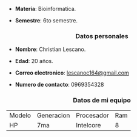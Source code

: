 - **Materia**: Bioinformatica.

- **Semestre**: 6to semestre.

<h3 align="center">Datos personales</h3>

- **Nombre**: Christian Lescano.  

- **Edad**: 20 años.

- **Correo electronico**: lescanoc164@gmail.com

- **Numero de contacto**: 0969354328
 <h3 align="center">Datos de mi equipo</h3>

<table>
 <td>Modelo</td>
 <td>Generacion</td>
 <td>Procesador</td>
 <td>Ram</td>
 <tr>
  <td>HP</td>
 <td>7ma</td>
 <td>Intelcore</td>
 <td>8</td>
